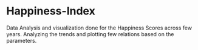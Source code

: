# Happiness-Index
Data Analysis and visualization done for the Happiness Scores across few years.
Analyzing the trends and plotting few relations based on the parameters. 
